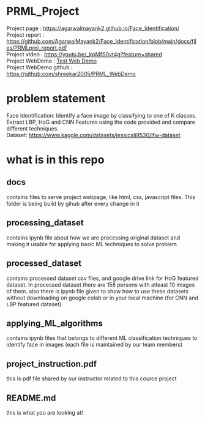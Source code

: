 # PRML_Project
Project page : https://agarwalmayank2.github.io/Face_Identification/ <br>
Project report : https://github.com/AgarwalMayank2/Face_Identification/blob/main/docs/files/PRMLproj_report.pdf <br>
Project video : https://youtu.be/_kpMfS0yt4g?feature=shared <br>
Project WebDemo : <a href="http://34.47.132.24:5000/">Test Web Demo</a> <br>
Project WebDemo github : https://github.com/shreekar2005/PRML_WebDemo


# problem statement
Face Identification: Identify a face image by classifying to one of K classes. Extract LBP, HoG and CNN Features using the code provided and compare different techniques. <br>
Dataset: https://www.kaggle.com/datasets/jessicali9530/lfw-dataset <br>

# what is in this repo
## docs
contains files to serve project webpage, like html, css, javascript files. This folder is being build by gihub after every change in it
## processing_dataset
contains ipynb file about how we are processing original dataset and making it usable for applying basic ML techniques to solve problem
## processed_dataset
contains processed dataset csv files, and google drive link for HoG featured dataset. In processed dataset there are 158 persons with atleast 10 images of them.
also there is ipynb file given to show how to use these datasets without downloading on google colab or in your local machine (for CNN and LBP featured dataset)
## applying_ML_algorithms
contains ipynb files that belongs to different ML classification techniques to identify face in images (each file is maintained by our team members)
## project_instruction.pdf
this is pdf file shared by our instructor related to this cource project
## README.md
this is what you are looking at!
